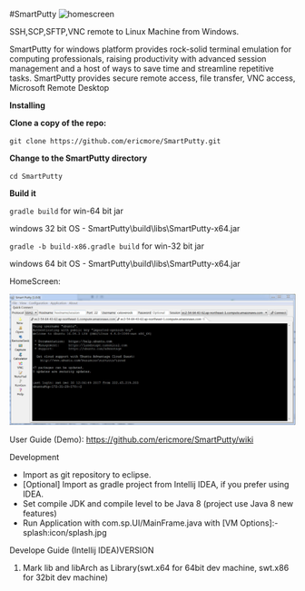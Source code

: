#SmartPutty
![homescreen](https://user-images.githubusercontent.com/5425276/95345562-7057b680-08ed-11eb-870f-b72e2c504d0a.jpg)
<p>
SSH,SCP,SFTP,VNC remote to Linux Machine from Windows.


SmartPutty for windows platform provides rock-solid terminal emulation for computing professionals, raising productivity with advanced session management and a host of ways to save time and streamline repetitive tasks. SmartPutty provides secure remote access, file transfer, VNC access, Microsoft Remote Desktop
</p>

**Installing**

**Clone a copy of the repo:**

`git clone https://github.com/ericmore/SmartPutty.git`

**Change to the SmartPutty directory**

`cd SmartPutty`

**Build it**

`gradle build` for win-64 bit jar

windows 32 bit OS -  SmartPutty\build\libs\SmartPutty-x64.jar 

`gradle -b build-x86.gradle build` for win-32 bit jar

windows 64 bit OS -  SmartPutty\build\libs\SmartPutty-x64.jar



HomeScreen:

![](https://github.com/ericmore/SmartPutty/blob/dev/doc/image/homescreen.jpg)

User Guide (Demo):
https://github.com/ericmore/SmartPutty/wiki

Development

* Import as git repository to eclipse.
* [Optional] Import as gradle project from Intellij IDEA, if you prefer using IDEA.
* Set compile JDK and compile level to be Java 8 (project use Java 8 new features)
* Run Application with com.sp.UI/MainFrame.java with [VM Options]:-splash:icon/splash.jpg


Develope Guide (Intellij IDEA)VERSION
1. Mark lib and libArch as Library(swt.x64 for 64bit dev machine, swt.x86 for 32bit dev machine)


